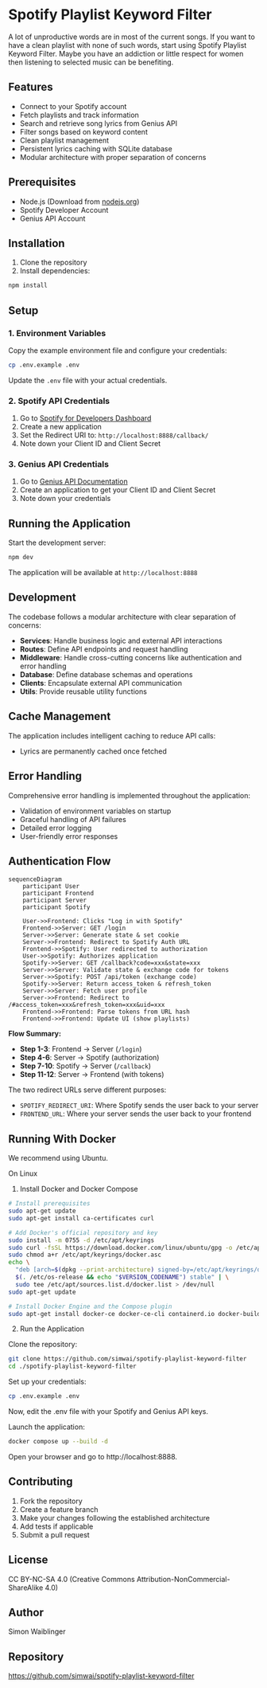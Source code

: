 # Spotify Playlist Keyword Filter

A lot of unproductive words are in most of the current songs. If you want to have a clean playlist with none of such words, start using Spotify Playlist Keyword Filter. Maybe you have an addiction or little respect for women then listening to selected music can be benefiting.

## Features

- Connect to your Spotify account
- Fetch playlists and track information
- Search and retrieve song lyrics from Genius API
- Filter songs based on keyword content
- Clean playlist management
- Persistent lyrics caching with SQLite database
- Modular architecture with proper separation of concerns

## Prerequisites

- Node.js (Download from [nodejs.org](https://nodejs.org/download/))
- Spotify Developer Account
- Genius API Account

## Installation

1. Clone the repository
2. Install dependencies:

```bash
npm install
```

## Setup

### 1. Environment Variables

Copy the example environment file and configure your credentials:

```bash
cp .env.example .env
```

Update the `.env` file with your actual credentials.

### 2. Spotify API Credentials

1. Go to [Spotify for Developers Dashboard](https://developer.spotify.com/dashboard)
2. Create a new application
3. Set the Redirect URI to: `http://localhost:8888/callback/`
4. Note down your Client ID and Client Secret

### 3. Genius API Credentials

1. Go to [Genius API Documentation](https://docs.genius.com/)
2. Create an application to get your Client ID and Client Secret
3. Note down your credentials

## Running the Application

Start the development server:

```bash
npm dev
```

The application will be available at `http://localhost:8888`

## Development

The codebase follows a modular architecture with clear separation of concerns:

- **Services**: Handle business logic and external API interactions
- **Routes**: Define API endpoints and request handling
- **Middleware**: Handle cross-cutting concerns like authentication and error handling
- **Database**: Define database schemas and operations
- **Clients**: Encapsulate external API communication
- **Utils**: Provide reusable utility functions

## Cache Management

The application includes intelligent caching to reduce API calls:

- Lyrics are permanently cached once fetched

## Error Handling

Comprehensive error handling is implemented throughout the application:

- Validation of environment variables on startup
- Graceful handling of API failures
- Detailed error logging
- User-friendly error responses

## Authentication Flow

```mermaid
sequenceDiagram
    participant User
    participant Frontend
    participant Server
    participant Spotify

    User->>Frontend: Clicks "Log in with Spotify"
    Frontend->>Server: GET /login
    Server->>Server: Generate state & set cookie
    Server->>Frontend: Redirect to Spotify Auth URL
    Frontend->>Spotify: User redirected to authorization
    User->>Spotify: Authorizes application
    Spotify->>Server: GET /callback?code=xxx&state=xxx
    Server->>Server: Validate state & exchange code for tokens
    Server->>Spotify: POST /api/token (exchange code)
    Spotify->>Server: Return access_token & refresh_token
    Server->>Server: Fetch user profile
    Server->>Frontend: Redirect to /#access_token=xxx&refresh_token=xxx&uid=xxx
    Frontend->>Frontend: Parse tokens from URL hash
    Frontend->>Frontend: Update UI (show playlists)
```

**Flow Summary:**

- **Step 1-3**: Frontend → Server (`/login`)
- **Step 4-6**: Server → Spotify (authorization)
- **Step 7-10**: Spotify → Server (`/callback`)
- **Step 11-12**: Server → Frontend (with tokens)

The two redirect URLs serve different purposes:

- `SPOTIFY_REDIRECT_URI`: Where Spotify sends the user back to your server
- `FRONTEND_URL`: Where your server sends the user back to your frontend


## Running With Docker

We recommend using Ubuntu.

On Linux

1. Install Docker and Docker Compose

```bash
# Install prerequisites
sudo apt-get update
sudo apt-get install ca-certificates curl

# Add Docker's official repository and key
sudo install -m 0755 -d /etc/apt/keyrings
sudo curl -fsSL https://download.docker.com/linux/ubuntu/gpg -o /etc/apt/keyrings/docker.asc
sudo chmod a+r /etc/apt/keyrings/docker.asc
echo \
  "deb [arch=$(dpkg --print-architecture) signed-by=/etc/apt/keyrings/docker.asc] https://download.docker.com/linux/ubuntu \
  $(. /etc/os-release && echo "$VERSION_CODENAME") stable" | \
  sudo tee /etc/apt/sources.list.d/docker.list > /dev/null
sudo apt-get update

# Install Docker Engine and the Compose plugin
sudo apt-get install docker-ce docker-ce-cli containerd.io docker-buildx-plugin docker-compose-plugin
```

2. Run the Application

Clone the repository:

``` bash
git clone https://github.com/simwai/spotify-playlist-keyword-filter
cd ./spotify-playlist-keyword-filter 
```

Set up your credentials:

```bash
cp .env.example .env
```

Now, edit the .env file with your Spotify and Genius API keys.

Launch the application:

```bash
docker compose up --build -d
```

Open your browser and go to http://localhost:8888.

## Contributing

1. Fork the repository
2. Create a feature branch
3. Make your changes following the established architecture
4. Add tests if applicable
5. Submit a pull request

## License

CC BY-NC-SA 4.0 (Creative Commons Attribution-NonCommercial-ShareAlike 4.0)

## Author

Simon Waiblinger

## Repository

<https://github.com/simwai/spotify-playlist-keyword-filter>